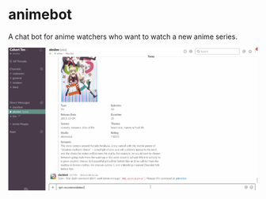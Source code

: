 # animebot
A chat bot for anime watchers who want to watch a new anime series.

![demo](screenshots/example.gif)
